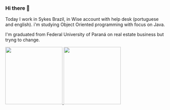 ### Hi there 👋

Today I work in Sykes Brazil, in Wise account with help desk (portuguese and english).
i'm studying Object Oriented programming with focus on Java.

I'm graduated from Federal University of Paraná on real estate business but tryng to change.


<div>
  <a href= "https://github.com/PKosiba">
  <img height="180em" src ="https://github-readme-stats.vercel.app/api?username=PKosiba&show_icons=true&theme=dark&include_all_commits=true&count_private=true"/>
  <img height="180em" src ="https://github-readme-stats.vercel.app/api/top-langs/?username=PKosiba&layout=compact&langs_count=168&theme=dark"/>
